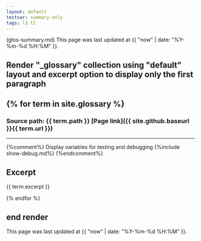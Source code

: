 ```yaml
---
layout: default
testvar: summary-only
tags: l3 t1
---
```

(glos-summary.md) This page was last updated at {{ "now" | date: "%Y-%m-%d %H:%M" }}.

## Render "_glossary" collection using "default" layout and excerpt option to display only the first paragraph

{% for term in site.glossary %}
---
### Source path: {{ term.path }} [Page link]({{ site.github.baseurl }}{{ term.url }})
---
{%comment%}
  Display variables for testing and debugging
  {%include show-debug.md%}
{%endcomment%}

## Excerpt
{{ term.excerpt }}

{% endfor %}

## end render

This page was last updated at {{ "now" | date: "%Y-%m-%d %H:%M" }}.
